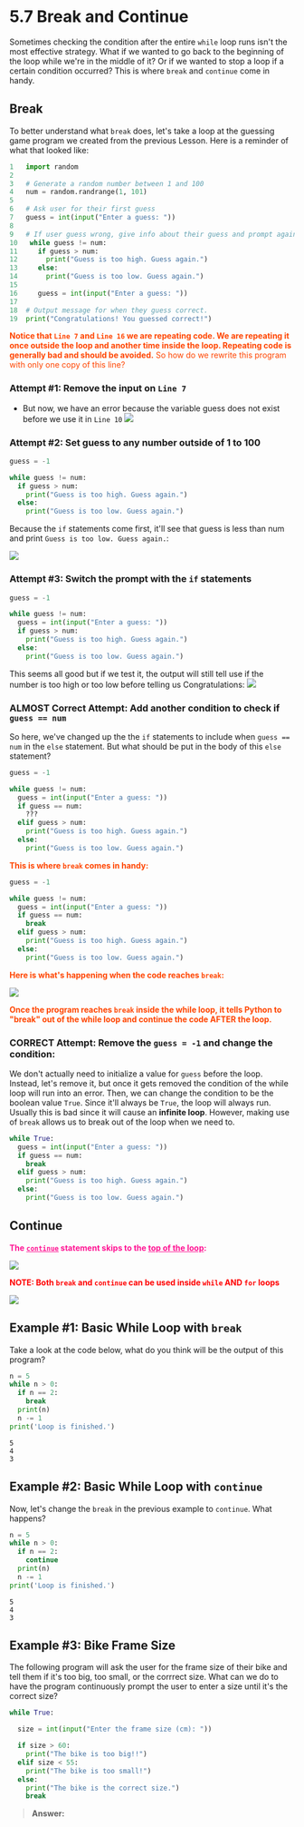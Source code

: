 # 5.7 Break and Continue
Sometimes checking the condition after the entire `while` loop runs isn't the most effective strategy. What if we wanted to go back to the beginning of the loop while we're in the middle of it? Or if we wanted to stop a loop if a certain condition occurred? This is where `break` and `continue` come in handy.

## Break
To better understand what `break` does, let's take a loop at the guessing game program we created from the previous Lesson. Here is a reminder of what that looked like:
```python
1   import random
2
3   # Generate a random number between 1 and 100
4   num = random.randrange(1, 101)
5
6   # Ask user for their first guess
7   guess = int(input("Enter a guess: "))
8
9   # If user guess wrong, give info about their guess and prompt again
10   while guess != num:
11     if guess > num:
12       print("Guess is too high. Guess again.")
13     else:
14       print("Guess is too low. Guess again.")
15    
16     guess = int(input("Enter a guess: "))
17
18  # Output message for when they guess correct.
19  print("Congratulations! You guessed correct!")
```
<span style="color:orangered">
<b>Notice that <code>Line 7</code> and <code>Line 16</code> we are repeating code. We are repeating it once outside the loop and another time inside the loop. Repeating code is generally bad and should be avoided.</b> So how do we rewrite this program with only one copy of this line?
</span>

### Attempt #1: Remove the input on `Line 7`
- But now, we have an error because the variable guess does not exist before we use it in `Line 10`
![](attempt1.png)

### Attempt #2: Set guess to any number outside of 1 to 100
```python
guess = -1

while guess != num:
  if guess > num:
    print("Guess is too high. Guess again.")
  else:
    print("Guess is too low. Guess again.")
```

Because the `if` statements come first, it'll see that guess is less than num and print `Guess is too low. Guess again.`:

![](attempt2.png)

### Attempt #3: Switch the prompt with the `if` statements
```python
guess = -1

while guess != num:
  guess = int(input("Enter a guess: "))
  if guess > num:
    print("Guess is too high. Guess again.")
  else:
    print("Guess is too low. Guess again.")
```

This seems all good but if we test it, the output will still tell use if the number is too high or too low before telling us Congratulations:
![](attempt3.png)

### ALMOST Correct Attempt: Add another condition to check if `guess == num`
So here, we've changed up the the `if` statements to include when `guess == num` in the `else` statement. But what should be put in the body of this `else` statement?

```python
guess = -1

while guess != num:
  guess = int(input("Enter a guess: "))
  if guess == num:
    ???
  elif guess > num:
    print("Guess is too high. Guess again.")
  else:
    print("Guess is too low. Guess again.")
```

<span style="color:orangered">
<b>This is where <code>break</code> comes in handy:</b>
</span>

```python
guess = -1

while guess != num:
  guess = int(input("Enter a guess: "))
  if guess == num:
    break
  elif guess > num:
    print("Guess is too high. Guess again.")
  else:
    print("Guess is too low. Guess again.")
```

<span style="color:orangered">
<b>Here is what's happening when the code reaches <code>break</code>:</b>
</span>

![](breakstep.png)

<span style="color:orangered">
<b>Once the program reaches <code>break</code> inside the while loop, it tells Python to "break" out of the while loop and continue the code AFTER the loop.</b>
</span>

### CORRECT Attempt: Remove the `guess = -1` and change the condition:
We don't actually need to initialize a value for `guess` before the loop. Instead, let's remove it, but once it gets removed the condition of the while loop will run into an error. Then, we can change the condition to be the boolean value `True`. Since it'll always be `True`, the loop will always run. Usually this is bad since it will cause an **infinite loop**. However, making use of `break` allows us to break out of the loop when we need to.

```python
while True:
  guess = int(input("Enter a guess: "))
  if guess == num:
    break
  elif guess > num:
    print("Guess is too high. Guess again.")
  else:
    print("Guess is too low. Guess again.")
```

## Continue
<span style="color:deeppink">
<b>The <ins><code>continue</code></ins> statement skips to the <ins>top of the loop</ins>:</b>
</span>

![](breakVScontinue.png)

<span style="color:red">
<b>NOTE: Both <code>break</code> and <code>continue</code> can be used inside <code>while</code> AND <code>for</code> loops</b>
</span>

![](inAForLoop.png)

## Example #1: Basic While Loop with `break`
Take a look at the code below, what do you think will be the output of this program?

```python
n = 5
while n > 0:
  if n == 2:
    break
  print(n)
  n -= 1
print('Loop is finished.')
```

```Answer goes here:
5
4
3

```

## Example #2: Basic While Loop with `continue`
Now, let's change the `break` in the previous example to `continue`. What happens?

```python
n = 5
while n > 0:
  if n == 2:
    continue
  print(n)
  n -= 1
print('Loop is finished.')
```

```Answer goes here:
5
4
3

```

## Example #3: Bike Frame Size
The following program will ask the user for the frame size of their bike and tell them if it's too big, too small, or the corrrect size. What can we do to have the program continuously prompt the user to enter a size until it's the correct size?

```python
while True:

  size = int(input("Enter the frame size (cm): "))

  if size > 60:
    print("The bike is too big!!")
  elif size < 55:
    print("The bike is too small!")
  else:
    print("The bike is the correct size.")
    break
```

>**Answer:**
```python

```